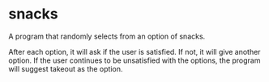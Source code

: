 # snacks
A program that randomly selects from an option of snacks.

After each option, it will ask if the user is satisfied. If not, it will give another option. If the user continues to be unsatisfied with the options, the program will suggest takeout as the option.  
